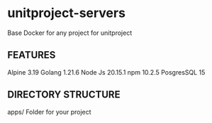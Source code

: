 # unitproject-servers
Base Docker for any project for unitproject

FEATURES
-------------------
Alpine      3.19
Golang      1.21.6
Node Js     20.15.1
npm         10.2.5
PosgresSQL  15

DIRECTORY STRUCTURE
-------------------
apps/                  Folder for your project
